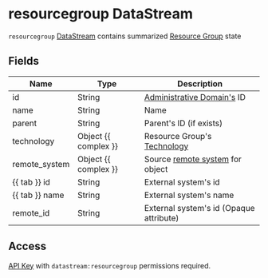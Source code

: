 # resourcegroup DataStream

`resourcegroup` [DataStream](index.md) contains summarized [Resource Group](../../../../user/reference/concepts/resource-group/index.md)
state

## Fields

| Name           | Type                 | Description                                                        |
| -------------- | -------------------- | ------------------------------------------------------------------ |
| id             | String               | [Administrative Domain's](../../../../user/reference/concepts/administrative-domain/index.md) ID |
| name           | String               | Name                                                               |
| parent         | String               | Parent's ID (if exists)                                            |
| technology     | Object {{ complex }} | Resource Group's [Technology](../../../../user/reference/concepts/technology/index.md)           |
| remote_system  | Object {{ complex }} | Source [remote system](../../../../user/reference/concepts/remote-system/index.md) for object    |
| {{ tab }} id   | String               | External system's id                                               |
| {{ tab }} name | String               | External system's name                                             |
| remote_id      | String               | External system's id (Opaque attribute)                            |

## Access

[API Key](../../../../user/reference/concepts/apikey/index.md) with `datastream:resourcegroup` permissions
required.
